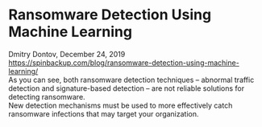 # Ransomware Detection Using Machine Learning 
Dmitry Dontov, December 24, 2019  
https://spinbackup.com/blog/ransomware-detection-using-machine-learning/  
As you can see, both ransomware detection techniques – abnormal traffic detection and signature-based detection – are not reliable solutions for detecting ransomware.  
New detection mechanisms must be used to more effectively catch ransomware infections that may target your organization.  

